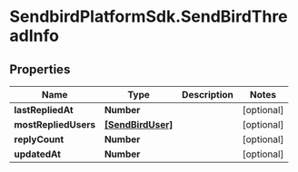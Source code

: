 # SendbirdPlatformSdk.SendBirdThreadInfo

## Properties

Name | Type | Description | Notes
------------ | ------------- | ------------- | -------------
**lastRepliedAt** | **Number** |  | [optional] 
**mostRepliedUsers** | [**[SendBirdUser]**](SendBirdUser.md) |  | [optional] 
**replyCount** | **Number** |  | [optional] 
**updatedAt** | **Number** |  | [optional] 


